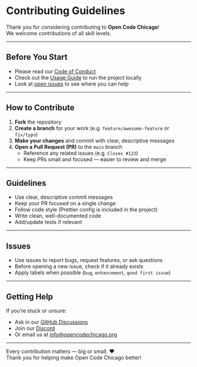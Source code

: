 # Contributing Guidelines

Thank you for considering contributing to **Open Code Chicago**!  
We welcome contributions of all skill levels.

---

## Before You Start
- Please read our [Code of Conduct](./CODE_OF_CONDUCT.md)
- Check out the [Usage Guide](./docs/usage.md) to run the project locally
- Look at [open issues](https://github.com/OpenCodeChicago/hacktoberfest-2025-frontend/issues) to see where you can help

---

## How to Contribute
1. **Fork** the repository  
2. **Create a branch** for your work (e.g. `feature/awesome-feature` or `fix/typo`)  
3. **Make your changes** and commit with clear, descriptive messages  
4. **Open a Pull Request (PR)** to the `main` branch  
   - Reference any related issues (e.g. `Closes #123`)  
   - Keep PRs small and focused — easier to review and merge  

---

## Guidelines
- Use clear, descriptive commit messages  
- Keep your PR focused on a single change  
- Follow code style (Prettier config is included in the project)  
- Write clean, well-documented code  
- Add/update tests if relevant  

---

## Issues
- Use issues to report bugs, request features, or ask questions  
- Before opening a new issue, check if it already exists  
- Apply labels when possible (`bug`, `enhancement`, `good first issue`)  

---

## Getting Help
If you’re stuck or unsure:
- Ask in our [GitHub Discussions](https://github.com/orgs/OpenCodeChicago/discussions/2)  
- Join our [Discord](https://discord.gg/t6MGsCqdFX)  
- Or email us at [info@opencodechicago.org](mailto:info@opencodechicago.org)  

---

Every contribution matters — big or small. ❤️  
Thank you for helping make Open Code Chicago better!
